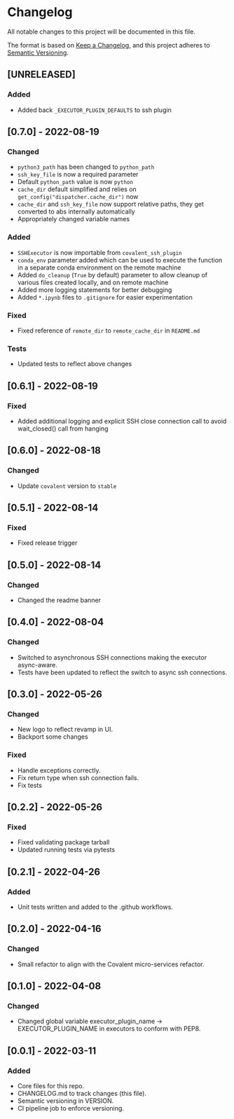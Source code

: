 # Changelog

All notable changes to this project will be documented in this file.

The format is based on [Keep a Changelog](https://keepachangelog.com/en/1.0.0/),
and this project adheres to [Semantic Versioning](https://semver.org/spec/v2.0.0.html).

## [UNRELEASED]

### Added

- Added back `_EXECUTOR_PLUGIN_DEFAULTS` to ssh plugin

## [0.7.0] - 2022-08-19

### Changed

- `python3_path` has been changed to `python_path`
- `ssh_key_file` is now a required parameter
- Default `python_path` value is now `python`
- `cache_dir` default simplified and relies on `get_config("dispatcher.cache_dir")` now
- `cache_dir` and `ssh_key_file` now support relative paths, they get converted to abs internally automatically
- Appropriately changed variable names

### Added

- `SSHExecutor` is now importable from `covalent_ssh_plugin`
- `conda_env` parameter added which can be used to execute the function in a separate conda environment on the remote machine
- Added `do_cleanup` (`True` by default) parameter to allow cleanup of various files created locally, and on remote machine
- Added more logging statements for better debugging
- Added `*.ipynb` files to `.gitignore` for easier experimentation

### Fixed

- Fixed reference of `remote_dir` to `remote_cache_dir` in `README.md`

### Tests

- Updated tests to reflect above changes

## [0.6.1] - 2022-08-19

### Fixed

- Added additional logging and explicit SSH close connection call to avoid wait_closed() call from hanging

## [0.6.0] - 2022-08-18

### Changed

- Update `covalent` version to `stable`

## [0.5.1] - 2022-08-14

### Fixed

- Fixed release trigger

## [0.5.0] - 2022-08-14

### Changed

- Changed the readme banner

## [0.4.0] - 2022-08-04

### Changed

- Switched to asynchronous SSH connections making the executor async-aware.
- Tests have been updated to reflect the switch to async ssh connections.

## [0.3.0] - 2022-05-26

### Changed

- New logo to reflect revamp in UI.
- Backport some changes

### Fixed

- Handle exceptions correctly.
- Fix return type when ssh connection fails.
- Fix tests

## [0.2.2] - 2022-05-26

### Fixed

- Fixed validating package tarball
- Updated running tests via pytests

## [0.2.1] - 2022-04-26

### Added

- Unit tests written and added to the .github workflows.

## [0.2.0] - 2022-04-16

### Changed

- Small refactor to align with the Covalent micro-services refactor.

## [0.1.0] - 2022-04-08

### Changed

- Changed global variable executor_plugin_name -> EXECUTOR_PLUGIN_NAME in executors to conform with PEP8.

## [0.0.1] - 2022-03-11

### Added

- Core files for this repo.
- CHANGELOG.md to track changes (this file).
- Semantic versioning in VERSION.
- CI pipeline job to enforce versioning.
